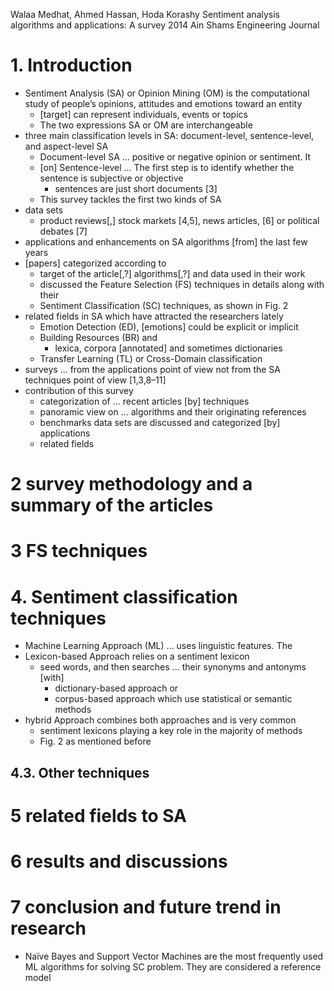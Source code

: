 Walaa Medhat, Ahmed Hassan, Hoda Korashy
Sentiment analysis algorithms and applications: A survey
2014 Ain Shams Engineering Journal

# 1. Introduction

* Sentiment Analysis (SA) or Opinion Mining (OM) is the computational study of
  people’s opinions, attitudes and emotions toward an entity
  * [target] can represent individuals, events or topics
  * The two expressions SA or OM are interchangeable
* three main classification levels in SA:
  document-level, sentence-level, and aspect-level SA
  * Document-level SA ...  positive or negative opinion or sentiment. It
  * [on] Sentence-level ... The first step is to identify whether the sentence
    is subjective or objective
    * sentences are just short documents [3]
  * This survey tackles the first two kinds of SA
* data sets
  * product reviews[,] stock markets [4,5], news articles, [6] or
    political debates [7]
* applications and enhancements on SA algorithms [from] the last few years
* [papers] categorized according to
  * target of the article[,?] algorithms[,?] and data used in their work
  * discussed the Feature Selection (FS) techniques in details along with their
  * Sentiment Classification (SC) techniques, as shown in Fig. 2
* related fields in SA which have attracted the researchers lately
  * Emotion Detection (ED), [emotions] could be explicit or implicit
  * Building Resources (BR) and
    * lexica, corpora [annotated] and sometimes dictionaries
  * Transfer Learning (TL) or Cross-Domain classification
* surveys ... from the applications point of view
  not from the SA techniques point of view [1,3,8–11]
* contribution of this survey
  * categorization of ... recent articles [by] techniques
  * panoramic view on ...  algorithms and their originating references
  * benchmarks data sets are discussed and categorized [by] applications
  * related fields

# 2 survey methodology and a summary of the articles

# 3 FS techniques

# 4. Sentiment classification techniques

* Machine Learning Approach (ML) ... uses linguistic features.  The
* Lexicon-based Approach relies on a sentiment lexicon
  * seed words, and then searches ... their synonyms and antonyms [with]
    * dictionary-based approach or
    * corpus-based approach which use statistical or semantic methods
* hybrid Approach combines both approaches and is very common
  * sentiment lexicons playing a key role in the majority of methods
  * Fig. 2 as mentioned before

## 4.3. Other techniques

# 5 related fields to SA

# 6 results and discussions

# 7 conclusion and future trend in research

* Naı̈ve Bayes and Support Vector Machines are the most frequently used ML
  algorithms for solving SC problem. They are considered a reference model
